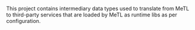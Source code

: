 This project contains intermediary data types used to translate from MeTL to third-party services that are loaded by MeTL as runtime libs as per configuration.